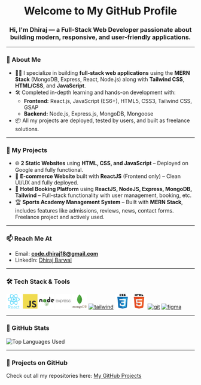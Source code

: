 <h1 align="center">Welcome to My GitHub Profile</h1>
<h3 align="center">Hi, I'm Dhiraj — a Full-Stack Web Developer passionate about building modern, responsive, and user-friendly applications.</h3>

---

### 🚀 About Me

- 🧑‍💻 I specialize in building **full-stack web applications** using the **MERN Stack** (MongoDB, Express, React, Node.js) along with **Tailwind CSS**, **HTML/CSS**, and **JavaScript**.
- 🛠️ Completed in-depth learning and hands-on development with:
  - **Frontend:** React.js, JavaScript (ES6+), HTML5, CSS3, Tailwind CSS, GSAP
  - **Backend:** Node.js, Express.js, MongoDB, Mongoose
- 📦 All my projects are deployed, tested by users, and built as freelance solutions.

---

### 🧩 My Projects

- 🌐 **2 Static Websites** using **HTML, CSS, and JavaScript** – Deployed on Google and fully functional.
- 🛒 **E-commerce Website** built with **ReactJS** (Frontend only) – Clean UI/UX and fully deployed.
- 🏨 **Hotel Booking Platform** using **ReactJS, NodeJS, Express, MongoDB, Tailwind** – Full-stack functionality with user management, booking, etc.
- 🏆 **Sports Academy Management System** – Built with **MERN Stack**, includes features like admissions, reviews, news, contact forms. Freelance project and actively used.

---

### 📫 Reach Me At

- Email: **code.dhiraj18@gmail.com**
- LinkedIn: [Dhiraj Barwal](https://linkedin.com/in/dhiraj-barwal-b84a8328b)

---

### 🛠️ Tech Stack & Tools

<p align="left">
  <a href="https://reactjs.org/" target="_blank"><img src="https://raw.githubusercontent.com/devicons/devicon/master/icons/react/react-original-wordmark.svg" alt="react" width="40" height="40"/></a>
  <a href="https://developer.mozilla.org/en-US/docs/Web/JavaScript" target="_blank"><img src="https://raw.githubusercontent.com/devicons/devicon/master/icons/javascript/javascript-original.svg" alt="javascript" width="40" height="40"/></a>
  <a href="https://nodejs.org" target="_blank"><img src="https://raw.githubusercontent.com/devicons/devicon/master/icons/nodejs/nodejs-original-wordmark.svg" alt="nodejs" width="40" height="40"/></a>
  <a href="https://expressjs.com" target="_blank"><img src="https://raw.githubusercontent.com/devicons/devicon/master/icons/express/express-original-wordmark.svg" alt="express" width="40" height="40"/></a>
  <a href="https://www.mongodb.com/" target="_blank"><img src="https://raw.githubusercontent.com/devicons/devicon/master/icons/mongodb/mongodb-original-wordmark.svg" alt="mongodb" width="40" height="40"/></a>
  <a href="https://tailwindcss.com/" target="_blank"><img src="https://www.vectorlogo.zone/logos/tailwindcss/tailwindcss-icon.svg" alt="tailwind" width="40" height="40"/></a>
  <a href="https://www.w3schools.com/css/" target="_blank"><img src="https://raw.githubusercontent.com/devicons/devicon/master/icons/css3/css3-original-wordmark.svg" alt="css3" width="40" height="40"/></a>
  <a href="https://www.w3.org/html/" target="_blank"><img src="https://raw.githubusercontent.com/devicons/devicon/master/icons/html5/html5-original-wordmark.svg" alt="html5" width="40" height="40"/></a>
  <a href="https://git-scm.com/" target="_blank"><img src="https://www.vectorlogo.zone/logos/git-scm/git-scm-icon.svg" alt="git" width="40" height="40"/></a>
  <a href="https://www.figma.com/" target="_blank"><img src="https://www.vectorlogo.zone/logos/figma/figma-icon.svg" alt="figma" width="40" height="40"/></a>
</p>

---

### 🔗 GitHub Stats

<p><img align="center" src="https://github-readme-stats.vercel.app/api/top-langs?username=dhiraj-2024&show_icons=true&locale=en&layout=compact" alt="Top Languages Used" /></p>

---

### 📁 Projects on GitHub

Check out all my repositories here: [My GitHub Projects](https://github.com/dhiraj-2024?tab=repositories)

